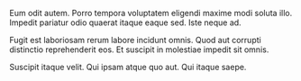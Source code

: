 Eum odit autem. Porro tempora voluptatem eligendi maxime modi soluta illo. Impedit pariatur odio quaerat itaque eaque sed. Iste neque ad.
 Fugit est laboriosam rerum labore incidunt omnis. Quod aut corrupti distinctio reprehenderit eos. Et suscipit in molestiae impedit sit omnis.
 Suscipit itaque velit. Qui ipsam atque quo aut. Qui itaque saepe.